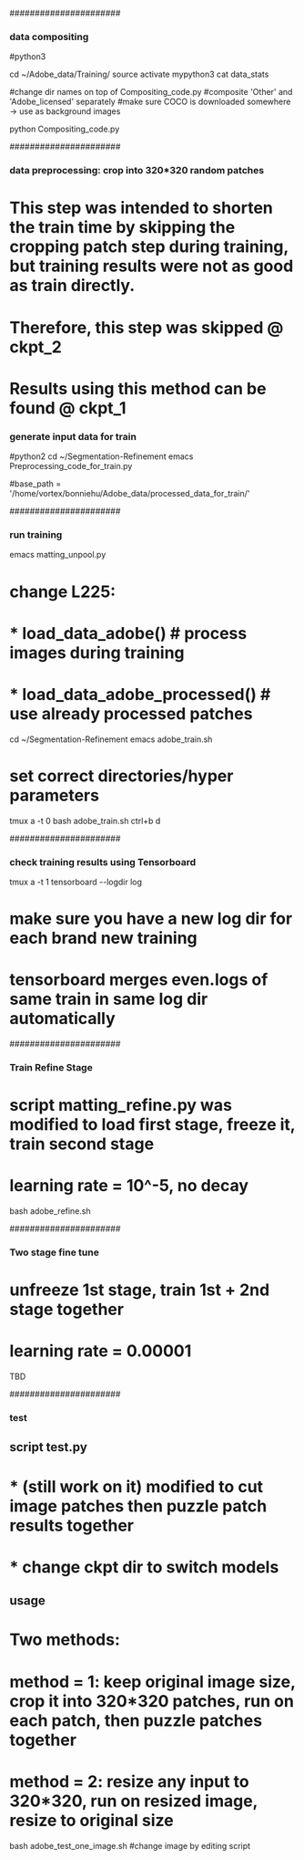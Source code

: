 ######################
### data compositing 
#python3

cd ~/Adobe_data/Training/
source activate mypython3
cat data_stats 

#change dir names on top of Compositing_code.py 
#composite 'Other' and 'Adobe_licensed' separately 
#make sure COCO is downloaded somewhere -> use as background images 

python Compositing_code.py  


######################
### data preprocessing: crop into 320*320 random patches  
# This step was intended to shorten the train time by skipping the cropping patch step during training, but training results were not as good as train directly. 
# Therefore, this step was skipped @ ckpt_2 
# Results using this method can be found @ ckpt_1  
### generate input data for train 
#python2
cd ~/Segmentation-Refinement 
emacs Preprocessing_code_for_train.py 

#base_path = '/home/vortex/bonniehu/Adobe_data/processed_data_for_train/' 


######################
### run training
emacs matting_unpool.py 
# change L225:
# 	 * load_data_adobe() # process images during training
# 	 * load_data_adobe_processed() # use already processed patches
cd ~/Segmentation-Refinement
emacs adobe_train.sh 
# set correct directories/hyper parameters
tmux a -t 0
bash adobe_train.sh 
ctrl+b d


######################
### check training results using Tensorboard 
tmux a -t 1
tensorboard --logdir log 
# make sure you have a new log dir for each brand new training 
# tensorboard merges even.logs of same train in same log dir automatically 


######################
### Train Refine Stage
# script matting_refine.py was modified to load first stage, freeze it, train second stage 
# learning rate = 10^-5, no decay
bash adobe_refine.sh 


######################
### Two stage fine tune 
# unfreeze 1st stage, train 1st + 2nd stage together
# learning rate = 0.00001

TBD


######################
### test 
## script test.py
# 	 * (still work on it) modified to cut image patches then puzzle patch results together
#	 * change ckpt dir to switch models
## usage
# Two methods:
# method = 1: keep original image size, crop it into 320*320 patches, run on each patch, then puzzle patches together
# method = 2: resize any input to 320*320, run on resized image, resize to original size

bash adobe_test_one_image.sh #change image by editing script


